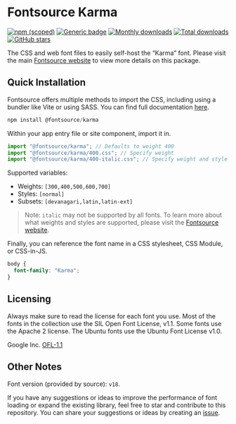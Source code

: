 # Fontsource Karma

[![npm (scoped)](https://img.shields.io/npm/v/@fontsource/karma?color=brightgreen)](https://www.npmjs.com/package/@fontsource/karma) [![Generic badge](https://img.shields.io/badge/fontsource-passing-brightgreen)](https://github.com/fontsource/fontsource) [![Monthly downloads](https://badgen.net/npm/dm/@fontsource/karma)](https://github.com/fontsource/fontsource) [![Total downloads](https://badgen.net/npm/dt/@fontsource/karma)](https://github.com/fontsource/fontsource) [![GitHub stars](https://img.shields.io/github/stars/fontsource/fontsource.svg?style=social&label=Star)](https://github.com/fontsource/fontsource/stargazers)

The CSS and web font files to easily self-host the “Karma” font. Please visit the main [Fontsource website](https://fontsource.org/fonts/karma) to view more details on this package.

## Quick Installation

Fontsource offers multiple methods to import the CSS, including using a bundler like Vite or using SASS. You can find full documentation [here](https://fontsource.org/docs/getting-started/introduction).

```javascript
npm install @fontsource/karma
```

Within your app entry file or site component, import it in.

```javascript
import "@fontsource/karma"; // Defaults to weight 400
import "@fontsource/karma/400.css"; // Specify weight
import "@fontsource/karma/400-italic.css"; // Specify weight and style
```

Supported variables:
- Weights: `[300,400,500,600,700]`
- Styles: `[normal]`
- Subsets: `[devanagari,latin,latin-ext]`

> Note: `italic` may not be supported by all fonts. To learn more about what weights and styles are supported, please visit the [Fontsource website](https://fontsource.org/fonts/karma).

Finally, you can reference the font name in a CSS stylesheet, CSS Module, or CSS-in-JS.

```css
body {
  font-family: "Karma";
}
```

## Licensing
Always make sure to read the license for each font you use. Most of the fonts in the collection use the SIL Open Font License, v1.1. Some fonts use the Apache 2 license. The Ubuntu fonts use the Ubuntu Font License v1.0.

Google Inc.
[OFL-1.1](http://scripts.sil.org/OFL)

## Other Notes
Font version (provided by source): `v18`.

If you have any suggestions or ideas to improve the performance of font loading or expand the existing library, feel free to star and contribute to this repository. You can share your suggestions or ideas by creating an [issue](https://github.com/fontsource/fontsource/issues).